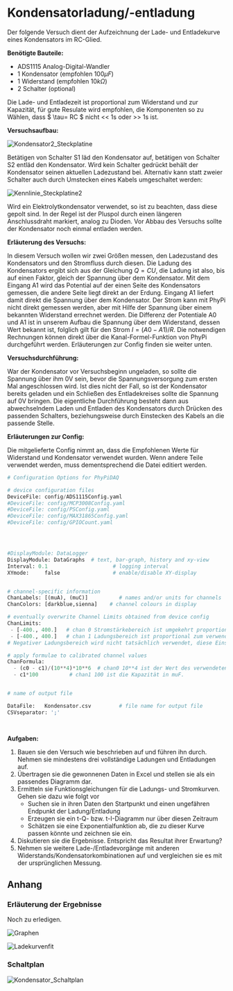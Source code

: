 # Kondensatorladung/-entladung

Der folgende Versuch dient der Aufzeichnung der Lade- und Entladekurve eines Kondensators im RC-Glied.


**Benötigte Bauteile:**

* ADS1115 Analog-Digital-Wandler
* 1 Kondensator (empfohlen $100\mu F$)
* 1 Widerstand (empfohlen $10k\Omega$)
* 2 Schalter (optional)

Die Lade- und Entladezeit ist proportional zum Widerstand und zur Kapazität, für gute Resulate wird empfohlen, die Komponenten so zu Wählen, dass $ \tau= RC $ nicht << 1s oder >> 1s ist.

**Versuchsaufbau:**

![Kondensator2_Steckplatine](Images/Kondensator2_Steckplatine.png)

Betätigen von Schalter S1 läd den Kondensator auf, betätigen von Schalter S2 entläd den Kondensator. Wird kein Schalter gedrückt behält der Kondensator seinen aktuellen Ladezustand bei. Alternativ kann statt zweier Schalter auch durch Umstecken eines Kabels umgeschaltet werden:

![Kennlinie_Steckplatine2](Images/Kondensator3_Steckplatine.png)



Wird ein Elektrolytkondensator verwendet, so ist zu beachten, dass diese gepolt sind. In der Regel ist der Pluspol durch einen längeren Anschlussdraht markiert, analog zu Dioden.
 Vor Abbau des Versuchs sollte der Kondensator noch einmal entladen werden.

**Erläuterung des Versuchs:**

In diesem Versuch wollen wir zwei Größen messen, den Ladezustand des Kondensators und den Stromfluss durch diesen.
Die Ladung des Kondensators ergibt sich aus der Gleichung $Q=CU$, die Ladung ist also, bis auf einen Faktor, gleich der Spannung über dem Kondensator. Mit dem Eingang A1 wird das Potential auf der einen Seite des Kondensators gemessen, die andere Seite liegt direkt an der Erdung. Eingang A1 liefert damit direkt die Spannung über dem Kondensator.
Der Strom kann mit PhyPi nicht direkt gemessen werden, aber mit Hilfe der Spannung über einem bekannten Widerstand errechnet werden. Die Differenz der Potentiale A0 und A1 ist in unserem Aufbau die Spannung über dem Widerstand, dessen Wert bekannt ist, folglich gilt für den Strom $I=(A0-A1)/R.$
Die notwendigen Rechnungen können direkt über die Kanal-Formel-Funktion von PhyPi durchgeführt werden. Erläuterungen zur Config finden sie weiter unten.

**Versuchsdurchführung:**

War der Kondensator vor Versuchsbeginn ungeladen, so sollte die Spannung über ihm 0V sein, bevor die Spannungsversorgung zum ersten Mal angeschlossen wird. Ist dies nicht der Fall, so ist der Kondensator bereits geladen und ein Schließen des Entladekreises sollte die Spannung auf 0V bringen.
Die eigentliche Durchführung besteht dann aus abwechselndem Laden und Entladen des Kondensators durch Drücken des passenden Schalters, beziehungsweise durch Einstecken des Kabels an die passende Stelle.

**Erläuterungen zur Config:**

Die mitgelieferte Config nimmt an, dass die Empfohlenen Werte für Widerstand und Kondensator verwendet wurden. Wenn andere Teile verwendet werden, muss dementsprechend die Datei editiert werden.

```Python
# Configuration Options for PhyPiDAQ 

# device configuration files 
DeviceFile: config/ADS1115Config.yaml  
#DeviceFile: config/MCP3008Config.yaml  
#DeviceFile: config/PSConfig.yaml         
#DeviceFile: config/MAX31865Config.yaml 
#DeviceFile: config/GPIOCount.yaml




#DisplayModule: DataLogger
DisplayModule: DataGraphs  # text, bar-graph, history and xy-view
Interval: 0.1                     # logging interval         
XYmode:     false                 # enable/disable XY-display


# channel-specific information
ChanLabels: [(muA), (muC)]          # names and/or units for channels 
ChanColors: [darkblue,sienna]    # channel colours in display

# eventually overwrite Channel Limits obtained from device config 
ChanLimits: 
 - [-400., 400.]   # chan 0 Stromstärkebereich ist umgekehrt proportional zum verwendeten Widerstand.
 - [-400., 400.]   # chan 1 Ladungsbereich ist proportional zum verwendeten Kondensator.
# Negativer Ladungsbereich wird nicht tatsächlich verwendet, diese Einstellung liefert aber bessere Visualierung.

# apply formulae to calibrated channel values
ChanFormula:
  - (c0 - c1)/(10**4)*10**6  # chan0 10**4 ist der Wert des verwendeten Widerstands in Ohm. 10**6 die Konvertierung von A in muA.
  - c1*100          # chan1 100 ist die Kapazität in muF. 


# name of output file

DataFile:   Kondensator.csv         # file name for output file 
CSVseparator: ';'

 
```

**Aufgaben:**

1. Bauen sie den Versuch wie beschrieben auf und führen ihn durch. Nehmen sie mindestens drei vollständige Ladungen und Entladungen auf.
2. Übertragen sie die gewonnenen Daten in Excel und stellen sie als ein passendes Diagramm dar.
3. Ermitteln sie Funktionsgleichungen für die Ladungs- und Stromkurven. Gehen sie dazu wie folgt vor
   * Suchen sie in ihren Daten den Startpunkt und einen ungefähren Endpunkt der Ladung/Entladung
   * Erzeugen sie ein t-Q- bzw. t-I-Diagramm nur über diesen Zeitraum
   * Schätzen sie eine Exponentialfunktion ab, die zu dieser Kurve passen könnte und zeichnen sie ein.
4. Diskutieren sie die Ergebnisse. Entspricht das Resultat ihrer Erwartung?
5. Nehmen sie weitere Lade-/Entladevorgänge mit anderen Widerstands/Kondensatorkombinationen auf und vergleichen sie es mit der ursprünglichen Messung.

## Anhang



### Erläuterung der Ergebnisse

Noch zu erledigen.

![Graphen](Images/Ladung_Entladung.png)

![Ladekurvenfit](Images/Ladekurvenfit.png)

### Schaltplan

![Kondensator_Schaltplan](Images/Kondensator2_Schaltplan.png)